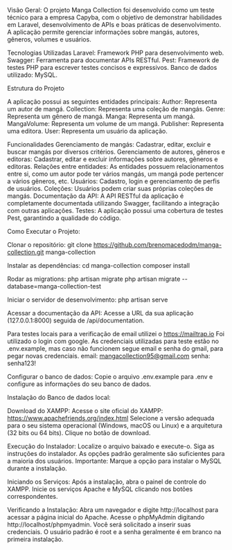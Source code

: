 Visão Geral:
O projeto Manga Collection foi desenvolvido como um teste técnico para a empresa Capyba, com o objetivo de demonstrar habilidades em Laravel, desenvolvimento de APIs e boas práticas de desenvolvimento. A aplicação permite gerenciar informações sobre mangás, autores, gêneros, volumes e usuários.

Tecnologias Utilizadas
    Laravel: Framework PHP para desenvolvimento web.
    Swagger: Ferramenta para documentar APIs RESTful.
    Pest: Framework de testes PHP para escrever testes concisos e expressivos.
    Banco de dados utilizado: MySQL.

Estrutura do Projeto

A aplicação possui as seguintes entidades principais:
    Author: Representa um autor de mangá.
    Collection: Representa uma coleção de mangás.
    Genre: Representa um gênero de mangá.
    Manga: Representa um mangá.
    MangaVolume: Representa um volume de um mangá.
    Publisher: Representa uma editora.
    User: Representa um usuário da aplicação.

Funcionalidades
    Gerenciamento de mangás: Cadastrar, editar, excluir e buscar mangás por diversos critérios.
    Gerenciamento de autores, gêneros e editoras: Cadastrar, editar e excluir informações sobre autores, gêneros e editoras.
    Relações entre entidades: As entidades possuem relacionamentos entre si, como um autor pode ter vários mangás, um mangá pode pertencer a vários gêneros, etc.
    Usuários: Cadastro, login e gerenciamento de perfis de usuários.
    Coleções: Usuários podem criar suas próprias coleções de mangás.
    Documentação da API: A API RESTful da aplicação é completamente documentada utilizando Swagger, facilitando a integração com outras aplicações.
    Testes: A aplicação possui uma cobertura de testes Pest, garantindo a qualidade do código.

Como Executar o Projeto:

Clonar o repositório:
    git clone https://github.com/brenomacedodm/manga-collection.git manga-collection


Instalar as dependências:
    cd manga-collection
    composer install



Rodar as migrations:
    php artisan migrate
    php artisan migrate --database=manga-collection-test

Iniciar o servidor de desenvolvimento:
    php artisan serve

Acessar a documentação da API: Acesse a URL da sua aplicação (127.0.0.1:8000) seguida de /api/documentation.

Para testes locais para a verificação de email utilizei o https://mailtrap.io
Foi utilizado o login com google. As credenciais utilizadas para teste estão no .env.example, mas caso não funcionem segue email e senha do gmail, para pegar novas credenciais.
email: mangacollection95@gmail.com
senha: senha123!

Configurar o banco de dados: 
    Copie o arquivo .env.example para .env e configure as informações do seu banco de dados.

Instalação do Banco de dados local: 

Download do XAMPP:
    Acesse o site oficial do XAMPP: https://www.apachefriends.org/index.html
    Selecione a versão adequada para o seu sistema operacional (Windows, macOS ou Linux) e a arquitetura (32 bits ou 64 bits).
    Clique no botão de download.

Execução do Instalador:
    Localize o arquivo baixado e execute-o.
    Siga as instruções do instalador. As opções padrão geralmente são suficientes para a maioria dos usuários.
    Importante: Marque a opção para instalar o MySQL durante a instalação.

Iniciando os Serviços:
    Após a instalação, abra o painel de controle do XAMPP.
    Inicie os serviços Apache e MySQL clicando nos botões correspondentes.

Verificando a Instalação:
    Abra um navegador e digite http://localhost para acessar a página inicial do Apache.
    Acesse o phpMyAdmin digitando http://localhost/phpmyadmin. Você será solicitado a inserir suas credenciais. O usuário padrão é root e a senha geralmente é em branco na primeira instalação.